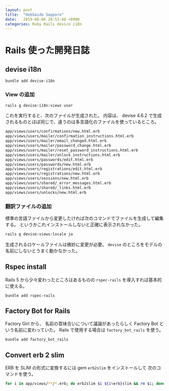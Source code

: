 ```yaml
---
layout: post
title:  "Hokkaido Sapporo"
date:   2019-08-06 20:52:48 +0900
categories: Ruby Rails device i18n
---
```


# Rails 使った開発日誌

## devise i18n


```
bundle add devise-i18n
```

### View の追加

```sh
rails g devise:i18n:views user  
```

これを実行すると、次のファイルが生成された。
内容は、 devise 4.6.2 で生成されるものとほぼ同じで、違うのは多言語化のファイルを使っているところ。

```sh
app/views/users/confirmations/new.html.erb
app/views/users/mailer/confirmation_instructions.html.erb 
app/views/users/mailer/email_changed.html.erb 
app/views/users/mailer/password_change.html.erb 
app/views/users/mailer/reset_password_instructions.html.erb 
app/views/users/mailer/unlock_instructions.html.erb 
app/views/users/passwords/edit.html.erb 
app/views/users/passwords/new.html.erb 
app/views/users/registrations/edit.html.erb 
app/views/users/registrations/new.html.erb
app/views/users/sessions/new.html.erb
app/views/users/shared/_error_messages.html.erb
app/views/users/shared/_links.html.erb
app/views/users/unlocks/new.html.erb 
```

### 翻訳ファイルの追加

標準の言語ファイルから変更したければ次のコマンドでファイルを生成して編集する。
というかこれインストールしないと正確に表示されなかった。

```sh
rails g devise:views:locale ja
```

生成されるロケールファイルは微妙に変更が必要。
`devise` のところをモデルの名前にしないとうまく動かなかった。
 
## Rspec install

Rails 5 から少々変わったところはあるものの `rspec-rails` を導入すれば基本的に使える。

```
bundle add rspec-rails
```
    
## Factory Bot for Rails

Factory Girl から、 名前の意味合いについて議論があったらしく Factory Bot という名前に変わっていた。
Rails で使用する場合は `factory_bot_rails` を使う。

```
bundle add factory_bot_rails
```

## Convert erb 2 slim

ERB を SLIM の形式に変換するには gem `erb2slim` をインストールして 次のコマンドを使う。

```sh
for i in app/views/**/*.erb; do erb2slim $i ${i%erb}slim && rm $i; done
```
